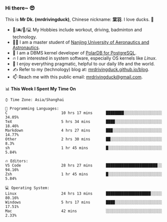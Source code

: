 ### Hi there~ 😎

This is **Mr Dk. (mrdrivingduck)**, Chinese nickname: **棠羽**. I love ducks. 🦆

- 💪/🚘/🏸/💻 My Hobbies include workout, driving, badminton and technology.
- 👨‍🎓 I am a master student of [Nanjing University of Aeronautics and Astronautics](https://en.wikipedia.org/wiki/Nanjing_University_of_Aeronautics_and_Astronautics).
- 🍊 I am a DBMS kernel developer of [PolarDB for PostgreSQL](https://github.com/ApsaraDB/PolarDB-for-PostgreSQL).
- 🔥 I am interested in system software, especially OS kernels like *Linux*.
- 🔧 I enjoy everything pragmatic, helpful to our daily life and the world.
- ✍ Refer to my (technology) blog at: [mrdrivingduck.github.io/blog](https://www.mrdrivingduck.cn/blog/#/).
- 📫 Reach me with this public email: [mrdrivingduck@gmail.com](mailto:mrdrivingduck@gmail.com).

<!--START_SECTION:waka-->
📊 **This Week I Spent My Time On** 

```text
⌚︎ Time Zone: Asia/Shanghai

💬 Programming Languages: 
C                        10 hrs 17 mins      ████████░░░░░░░░░░░░░░░░░   34.05% 
TeX                      5 hrs 34 mins       ████░░░░░░░░░░░░░░░░░░░░░   18.46% 
Markdown                 4 hrs 27 mins       ███░░░░░░░░░░░░░░░░░░░░░░   14.77% 
Other                    2 hrs 30 mins       ██░░░░░░░░░░░░░░░░░░░░░░░   8.3% 
sh                       1 hr 45 mins        █░░░░░░░░░░░░░░░░░░░░░░░░   5.84%

🔥 Editors: 
VS Code                  28 hrs 27 mins      ███████████████████████░░   94.16% 
Zsh                      1 hr 45 mins        █░░░░░░░░░░░░░░░░░░░░░░░░   5.84%

💻 Operating System: 
Linux                    24 hrs 13 mins      ████████████████████░░░░░   80.16% 
Windows                  5 hrs 17 mins       ████░░░░░░░░░░░░░░░░░░░░░   17.51% 
Mac                      42 mins             ░░░░░░░░░░░░░░░░░░░░░░░░░   2.33%

```


<!--END_SECTION:waka-->

<!-- ![Mr Dk.'s GitHub Stats](https://github-readme-stats.vercel.app/api?username=mrdrivingduck&count_private&show_icons=true&theme=buefy) -->

<!-- ![Most Used Languages](https://github-readme-stats.vercel.app/api/top-langs/?username=mrdrivingduck&exclude_repo=mips32-CPU,snort-tcp-socket&theme=buefy&layout=compact&langs_count=10) -->


<!--
**mrdrivingduck/mrdrivingduck** is a ✨ _special_ ✨ repository because its `README.md` (this file) appears on your GitHub profile.

Here are some ideas to get you started:

- 🔭 I’m currently working on ...
- 🌱 I’m currently learning ...
- 👯 I’m looking to collaborate on ...
- 🤔 I’m looking for help with ...
- 💬 Ask me about ...
- 📫 How to reach me: ...
- 😄 Pronouns: ...
- ⚡ Fun fact: ...
-->
